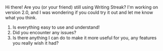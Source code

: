  Hi there! Are you (or your friend) still using Writing Streak?
 I'm working on version 2.0, and I was wondering if you could try it out and let me know what you think.
 
 1. Is everything easy to use and understand!
 2. Did you encounter any issues?
 3. Is there anything I can do to make it more useful for you, any features you really wish it had?